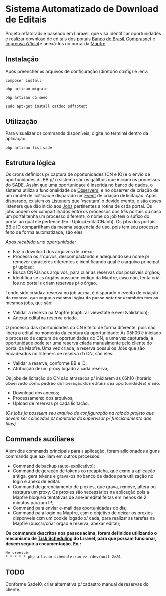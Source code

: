 # Sistema Automatizado de Download de Editais
Projeto refatorado e baseado em Laravel, que visa identificar oportunidades e realizar download de editais dos portais [Banco do Brasil](https://www.licitacoes-e.com.br/), [Comprasnet](http://www.comprasnet.gov.br/) e [Imprensa Oficial](https://www.imprensaoficial.com.br/) e anexá-los no portal da [Mapfre](http://mapfrenegociospublicos.com.br)

## Instalação
Após preencher os arquivos de configuração (diretório config) e .env:
```
composer install
```
```
php artisan migrate
```
```
php artisan db:seed
```
```
sudo apt-get install catdoc pdftotext
```
## Utilização
Para visualizar os commands disponíveis, digite no terminal dentro da aplicação:
```
php artisan list sade
```

## Estrutura lógica
Os crons definidos p/ captura de oportunidades (CN e IO) e o envio de oportunidades do BB p/ o sistema são os gatilhos que iniciam os processos do SADE.
Assim que uma oportunidade é inserida no banco de dados, o sistema utiliza a funcionalidade de [Observers](https://laravel.com/docs/5.6/eloquent#observers), e no observer de criação de um model de licitacao é disparado um [Event](https://laravel.com/docs/5.6/events) de criação de licitação. Após disparado, existem os [Listeners](https://laravel.com/docs/5.6/events#defining-listeners) que 'escutam' o devido evento, e são esses listeners que dão início aos [Jobs](https://laravel.com/docs/5.6/queues) pertinentes a rotina de cada portal.
Os jobs podem ser compartilhados entre os processos dos três portais ou caso um portal tenha um processo diferente, o nome do job tem o sufixo do portal ao qual ele pertence (Ex.: UploadEditalCNJob).
Os jobs dos portais BB e IO compartilham da mesma sequencia de uso, pois tem seu processo feito de forma automatizada, são eles:

_Após recebida uma oportunidade:_
- Faz o download dos arquivos de anexo;
- Processa os arquivos, descompactando e adequando seu nome p/ remover caracteres diferentes e identificando qual é o arquivo principal p/ upload;
- Busca CNPJs nos arquivos, para criar as reservas dos possiveis órgãos;
- Identifica se os órgãos possuem código da Mapfre, caso não, tenta criá-los no portal e criam reservas p/ o órgao.

Tendo sido criada a reserva no job acima, é disparado o evento de criação de reserva, que segue a mesma lógica do passo anterior e também tem os mesmos jobs, que são:
- Validar a reserva na Mapfre (capturar viewstate e eventvalidation);
- Anexar edital na reserva criada.

O processo das oportunidades do CN é feito de forma diferente, pois não libera o edital no momento da captura da oportunidade:
Às 05h00 é iniciado o processo de captura de oportunidades do CN, e uma vez capturada, a oportunidade pode ter uma reserva criada manualmente pelo cliente do portal da Mapfre. Uma vez criada, a reserva possui os Jobs que são encadeados no listeners de reserva do CN, são eles:
- Validar a reserva, conforme BB e IO;
- Atribuição de um proxy logado a cada reserva;

Os jobs de licitação do CN são atrasados p/ iniciarem às 06h10 (horário observado como padrão de liberação dos editais das oportunidades) e são:
- Download dos anexos;
- Processamento dos arquivos;
- Upload de reservas p/ cada licitação.

_(Os jobs ja possuem seu arquivo de configuração na raiz do projeto que devem ser colocados p/ monitoria do supervisor p/ funcionamento das filas)_

## Commands auxiliares
Além dos commands principais para a aplicação, foram adicionados alguns commands que auxiliam em outros processos:
- Command de backup (auto-explicativo);
- Command de geração de tokens do recaptcha, que como a aplicação antiga, gera tokens e grava-os no banco de dados para utilização no login e anexo de edital.
- Command de gerenciamento de proxies, que grava, remove, altera ou restaura um proxy. Os proxies são necessários na aplicação pois a Mapfre bloqueia tentativas de anexar edital feitas em menos de 2 minutos para um IP;
- Command para enviar e-mail das oportunidades do dia;
- Command para login na Mapfre, com o objetivo de deixar os proxies disponveis com um cookie logado p/ cada, para realizar as tarefas na Mapfre (buscar/criar orgao e reserva, anexar edital);

**Os commands descritos nos passos acima, foram definidos utilizando o mecanismo de [Task Scheduling](https://laravel.com/docs/5.6/scheduling) do Laravel, para que possam funcionar, devem seguir a documentação. Ex.:**
```
No crontab:
* * * * * php artisan schedule:run >> /dev/null 2>&1
```

## TODO
Conforme SadeIO, criar alternativa p/ cadastro manual de reservas do cliente.
